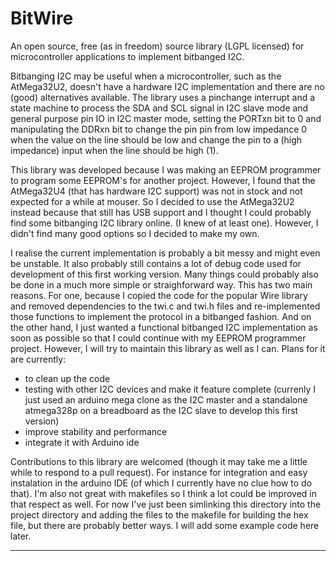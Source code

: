 # BitWire

An open source, free (as in freedom) source library (LGPL licensed) for microcontroller applications to implement bitbanged I2C.

Bitbanging I2C may be useful when a microcontroller, such as the AtMega32U2, doesn't have a hardware I2C implementation and there are no (good) alternatives available. The library uses a pinchange interrupt and a state machine to process the SDA and SCL signal in I2C slave mode and general purpose pin IO in I2C master mode, setting the PORTxn bit to 0 and manipulating the DDRxn bit to change the pin pin from low impedance 0 when the value on the line should be low and change the pin to a (high impedance) input when the line should be high (1).

This library was developed because I was making an EEPROM programmer to program some EEPROM's for another project. However, I found that the AtMega32U4 (that has hardware I2C support) was not in stock and not expected for a while at mouser. So I decided to use the AtMega32U2 instead because that still has USB support and I thought I could probably find some bitbanging I2C library online. (I knew of at least one). However, I didn't find many good options so I decided to make my own.

I realise the current implementation is probably a bit messy and might even be unstable. It also probably still contains a lot of debug code used for development of this first working version. Many things could probably also be done in a much more simple or straighforward way. This has two main reasons. For one, because I copied the code for the popular Wire library and removed dependencies to the twi.c and twi.h files and re-implemented those functions to implement the protocol in a bitbanged fashion. And on the other hand, I just wanted a functional bitbanged I2C implementation as soon as possible so that I could continue with my EEPROM programmer project. However, I will try to maintain this library as well as I can. Plans for it are currently:
- to clean up the code
- testing with other I2C devices and make it feature complete (currenly I just used an arduino mega clone as the I2C master and a standalone atmega328p on a breadboard as the I2C slave to develop this first version)
- improve stability and performance
- integrate it with Arduino ide

Contributions to this library are welcomed (though it may take me a little while to respond to a pull request). For instance for integration and easy instalation in the arduino IDE (of which I currently have no clue how to do that). I'm also not great with makefiles so I think a lot could be improved in that respect as well. For now I've just been simlinking this directory into the project directory and adding the files to the makefile for building the hex file, but there are probably better ways. I will add some example code here later.

-----

